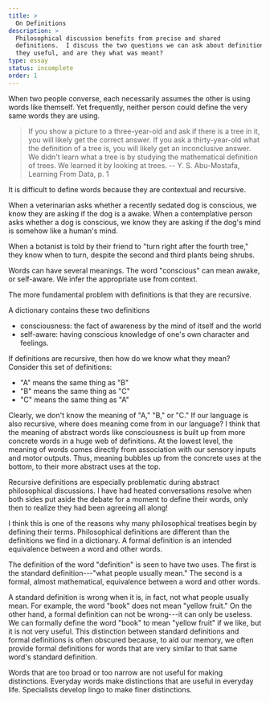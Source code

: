 ```yaml
---
title: >
  On Definitions
description: >
  Philosophical discussion benefits from precise and shared
  definitions.  I discuss the two questions we can ask about definitions---are
  they useful, and are they what was meant?
type: essay
status: incomplete
order: 1
---
```


When two people converse, each necessarily assumes the other is using words like themself.  Yet frequently, neither person could define the very same words they are using.

> If you show a picture to a three-year-old and ask if there is a tree in it, you will likely get the correct answer.  If you ask a thirty-year-old what the definition of a tree is, you will likely get an inconclusive answer.  We didn't learn what a tree is by studying the mathematical definition of trees.  We learned it by looking at trees.
> -- Y. S. Abu-Mostafa, Learning From Data, p. 1

It is difficult to define words because they are contextual and recursive.

When a veterinarian asks whether a recently sedated dog is conscious, we know they are asking if the dog is a awake.  When a contemplative person asks whether a dog is conscious, we know they are asking if the dog's mind is somehow like a human's mind.

When a botanist is told by their friend to "turn right after the fourth tree," they know when to turn, despite the second and third plants being shrubs.

Words can have several meanings.  The word "conscious" can mean awake, or self-aware.  We infer the appropriate use from context.

The more fundamental problem with definitions is that they are recursive.

A dictionary contains these two definitions

- consciousness: the fact of awareness by the mind of itself and the world
- self-aware: having conscious knowledge of one's own character and feelings.

If definitions are recursive, then how do we know what they mean?  Consider this set of definitions:

- "A" means the same thing as "B"
- "B" means the same thing as "C"
- "C" means the same thing as "A"

Clearly, we don't know the meaning of "A," "B," or "C."  If our language is also recursive, where does meaning come from in our language?  I think that the meaning of abstract words like consciousness is built up from more concrete words in a huge web of definitions.  At the lowest level, the meaning of words comes directly from association with our sensory inputs and motor outputs.  Thus, meaning bubbles up from the concrete uses at the bottom, to their more abstract uses at the top.

Recursive definitions are especially problematic during abstract philosophical discussions.  I have had heated conversations resolve when both sides put aside the debate for a moment to define their words, only then to realize they had been agreeing all along!

I think this is one of the reasons why many philosophical treatises begin by defining their terms.  Philosophical definitions are different than the definitions we find in a dictionary.  A formal definition is an intended equivalence between a word and other words.

The definition of the word "definition" is seen to have two uses.  The first is the standard definition---"what people usually mean."  The second is a formal, almost mathematical, equivalence between a word and other words.

A standard definition is wrong when it is, in fact, not what people usually mean.  For example, the word "book" does not mean "yellow fruit."  On the other hand, a formal definition can not be wrong---it can only be useless.  We can formally define the word "book" to mean "yellow fruit" if we like, but it is not very useful.  This distinction between standard definitions and formal definitions is often obscured because, to aid our memory, we often provide formal definitions for words that are very similar to that same word's standard definition.

Words that are too broad or too narrow are not useful for making distinctions.  Everyday words make distinctions that are useful in everyday life.  Specialists develop lingo to make finer distinctions.
